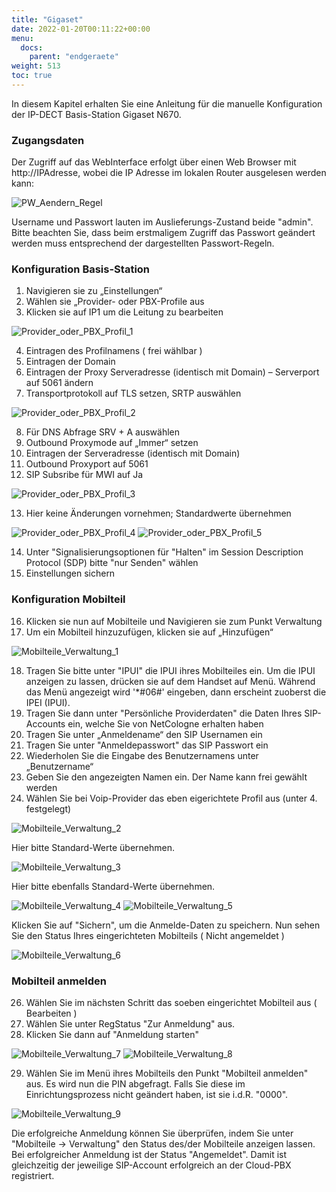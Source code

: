 ```yaml
---
title: "Gigaset"
date: 2022-01-20T00:11:22+00:00
menu:
  docs:
    parent: "endgeraete"
weight: 513
toc: true
---
```


In diesem Kapitel erhalten Sie eine Anleitung für die manuelle Konfiguration der IP-DECT Basis-Station Gigaset N670.

### Zugangsdaten 

Der Zugriff auf das WebInterface erfolgt über einen Web Browser mit http://IPAdresse, wobei die IP Adresse im lokalen Router ausgelesen werden kann:

![PW_Aendern_Regel](https://user-images.githubusercontent.com/99875491/223705005-0f615291-8dac-4abc-ad11-d1071340c51e.jpg)

Username und Passwort lauten im Auslieferungs-Zustand beide "admin". Bitte beachten Sie, dass beim erstmaligem Zugriff das Passwort geändert werden 
muss entsprechend der dargestellten Passwort-Regeln.

### Konfiguration Basis-Station

1. Navigieren sie zu „Einstellungen“
2. Wählen sie „Provider- oder PBX-Profile aus
3. Klicken sie auf IP1 um die Leitung zu bearbeiten

![Provider_oder_PBX_Profil_1](https://user-images.githubusercontent.com/99875491/223705089-178acdc5-2912-41d6-b81e-109ce3e1cea7.jpg)

4. Eintragen des Profilnamens ( frei wählbar )
5. Eintragen der Domain
6. Eintragen der Proxy Serveradresse (identisch mit Domain) – Serverport auf 5061 ändern
7. Transportprotokoll auf TLS setzen, SRTP auswählen

![Provider_oder_PBX_Profil_2](https://user-images.githubusercontent.com/99875491/223706265-46051314-323d-4c43-86ff-908115c4c373.jpg)

8. Für DNS Abfrage SRV + A auswählen
9. Outbound Proxymode auf „Immer“ setzen
10. Eintragen der Serveradresse (identisch mit Domain)
11. Outbound Proxyport auf 5061
12. SIP Subsribe für MWI auf Ja

![Provider_oder_PBX_Profil_3](https://user-images.githubusercontent.com/99875491/223705235-35c21a35-0db7-4b2a-a319-566df24399ce.jpg)

13. Hier keine Änderungen vornehmen; Standardwerte übernehmen

![Provider_oder_PBX_Profil_4](https://user-images.githubusercontent.com/99875491/223705288-aaea1e2f-0a65-4caf-82f5-bc52969f3a9a.jpg)
![Provider_oder_PBX_Profil_5](https://user-images.githubusercontent.com/99875491/223705309-bff6c850-06a4-4d28-ace0-99f8e3dde70d.jpg)

14. Unter "Signalisierungsoptionen für "Halten" im Session Description Protocol (SDP) bitte "nur Senden" wählen
15. Einstellungen sichern

### Konfiguration Mobilteil 

16. Klicken sie nun auf Mobilteile und Navigieren sie zum Punkt Verwaltung
17. Um ein Mobilteil hinzuzufügen, klicken sie auf „Hinzufügen“

![Mobilteile_Verwaltung_1](https://user-images.githubusercontent.com/99875491/223705372-722acd8d-3a2f-46ca-818c-d89e8e654f12.jpg)

18. Tragen Sie bitte unter "IPUI" die IPUI ihres Mobilteiles ein. Um die IPUI anzeigen zu lassen, drücken sie auf dem Handset auf Menü. 
Während das Menü angezeigt wird '*#06#' eingeben, dann erscheint zuoberst die IPEI (IPUI).
19. Tragen Sie dann unter "Persönliche Providerdaten" die Daten Ihres SIP-Accounts ein, welche Sie von NetCologne erhalten haben
20. Tragen Sie unter „Anmeldename“ den SIP Usernamen ein
21. Tragen Sie unter "Anmeldepasswort" das SIP Passwort ein
22. Wiederholen Sie die Eingabe des Benutzernamens unter „Benutzername“
23. Geben Sie den angezeigten Namen ein. Der Name kann frei gewählt werden
24. Wählen Sie bei Voip-Provider das eben eigerichtete Profil aus (unter 4. festgelegt)

![Mobilteile_Verwaltung_2](https://user-images.githubusercontent.com/99875491/223705414-b9863011-dc05-4472-b1b0-f99f84a67101.jpg)
 
 Hier bitte Standard-Werte übernehmen.

![Mobilteile_Verwaltung_3](https://user-images.githubusercontent.com/99875491/223705462-53ca6bd4-254c-4451-bf71-c7f561a4110c.jpg)

Hier bitte ebenfalls Standard-Werte übernehmen.

![Mobilteile_Verwaltung_4](https://user-images.githubusercontent.com/99875491/223705516-d0381d04-00f3-4522-915e-7dbdc91da12f.jpg)
![Mobilteile_Verwaltung_5](https://user-images.githubusercontent.com/99875491/223705536-6dbe72c8-677f-4f0e-bbab-92ae8cc90f04.jpg)

Klicken Sie auf "Sichern", um die Anmelde-Daten zu speichern.
Nun sehen Sie den Status Ihres eingerichteten Mobilteils ( Nicht angemeldet )

![Mobilteile_Verwaltung_6](https://user-images.githubusercontent.com/99875491/223705619-14272aaa-ff25-4ac4-a1fa-9d72e17dd7cd.jpg)

### Mobilteil anmelden 

26. Wählen Sie im nächsten Schritt das soeben eingerichtet Mobilteil aus ( Bearbeiten )
27. Wählen Sie unter RegStatus "Zur Anmeldung" aus.
28. Klicken Sie dann auf "Anmeldung starten"

![Mobilteile_Verwaltung_7](https://user-images.githubusercontent.com/99875491/223705721-b0c97193-2a74-4310-a642-4bfbd07a65ee.jpg)
![Mobilteile_Verwaltung_8](https://user-images.githubusercontent.com/99875491/223717235-286450b7-8d9b-4915-b1a0-8ae222defd1f.jpg)

29. Wählen Sie im Menü ihres Mobilteils den Punkt "Mobilteil anmelden" aus. Es wird nun die PIN abgefragt. Falls Sie 
diese im Einrichtungsprozess nicht geändert haben, ist sie i.d.R. "0000".

![Mobilteile_Verwaltung_9](https://user-images.githubusercontent.com/99875491/223705788-c3387b53-a2b7-4cd4-ad0a-37d62cba5132.jpg)

Die erfolgreiche Anmeldung können Sie überprüfen, indem Sie unter "Mobilteile -> Verwaltung" den Status des/der Mobilteile anzeigen lassen.
Bei erfolgreicher Anmeldung ist der Status "Angemeldet". Damit ist gleichzeitig der jeweilige SIP-Account erfolgreich an der Cloud-PBX registriert.


